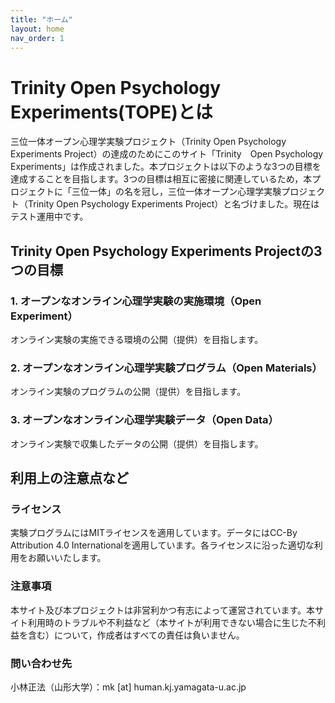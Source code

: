 ```yaml
---
title: "ホーム"
layout: home
nav_order: 1
---
```


# Trinity Open Psychology Experiments(TOPE)とは

三位一体オープン心理学実験プロジェクト（Trinity Open Psychology Experiments Project）の達成のためにこのサイト「Trinity　Open Psychology Experiments」は作成されました。本プロジェクトは以下のような3つの目標を達成することを目指します。3つの目標は相互に密接に関連しているため，本プロジェクトに「三位一体」の名を冠し，三位一体オープン心理学実験プロジェクト（Trinity Open Psychology Experiments Project）と名づけました。現在はテスト運用中です。

## Trinity Open Psychology Experiments Projectの3つの目標

### 1. オープンなオンライン心理学実験の実施環境（Open Experiment）

オンライン実験の実施できる環境の公開（提供）を目指します。

### 2. オープンなオンライン心理学実験プログラム（Open Materials）

オンライン実験のプログラムの公開（提供）を目指します。

### 3. オープンなオンライン心理学実験データ（Open Data）

オンライン実験で収集したデータの公開（提供）を目指します。

## 利用上の注意点など

### ライセンス

実験プログラムにはMITライセンスを適用しています。データにはCC-By Attribution 4.0 Internationalを適用しています。各ライセンスに沿った適切な利用をお願いいたします。

### 注意事項

本サイト及び本プロジェクトは非営利かつ有志によって運営されています。本サイト利用時のトラブルや不利益など（本サイトが利用できない場合に生じた不利益を含む）について，作成者はすべての責任は負いません。

### 問い合わせ先

小林正法（山形大学）：mk [at] human.kj.yamagata-u.ac.jp